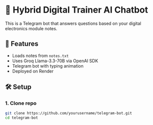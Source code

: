 # 🤖 Hybrid Digital Trainer AI Chatbot

This is a Telegram bot that answers questions based on your digital electronics module notes.

## 🚀 Features
- Loads notes from `notes.txt`
- Uses Groq Llama-3.3-70B via OpenAI SDK
- Telegram bot with typing animation
- Deployed on Render

## 🛠 Setup

### 1. Clone repo
```bash
git clone https://github.com/yourusername/telegram-bot.git
cd telegram-bot

